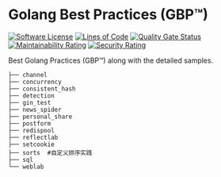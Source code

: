 # Golang Best Practices (GBP™)  

[![Software License](https://img.shields.io/badge/License-MIT-orange.svg?style=flat-square)](https://github.com/researchlab/gbp/blob/master/LICENSE.md) [![Lines of Code](https://sonarcloud.io/api/project_badges/measure?project=researchlab_gbp&metric=ncloc)](https://sonarcloud.io/dashboard?id=researchlab_gbp) [![Quality Gate Status](https://sonarcloud.io/api/project_badges/measure?project=researchlab_gbp&metric=alert_status)](https://sonarcloud.io/dashboard?id=researchlab_gbp) [![Maintainability Rating](https://sonarcloud.io/api/project_badges/measure?project=researchlab_gbp&metric=sqale_rating)](https://sonarcloud.io/dashboard?id=researchlab_gbp) [![Security Rating](https://sonarcloud.io/api/project_badges/measure?project=researchlab_gbp&metric=security_rating)](https://sonarcloud.io/dashboard?id=researchlab_gbp)

Best Golang Practices (GBP™) along with the detailed samples.

```
├── channel
├── concurrency
├── consistent_hash
├── detection
├── gin_test
├── news_spider
├── personal_share
├── postform
├── redispool
├── reflectlab
├── setcookie
├── sorts  #自定义排序实践
├── sql
└── weblab
```
